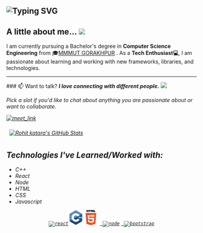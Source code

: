 
## ![Typing SVG](https://readme-typing-svg.herokuapp.com?font=Fira+Code&size=32&pause=1000&vCenter=true&width=800&height=80&lines=Hello+people!+Welcome+to+my+Profile!;I+am+Rohit+Katara%2C+a+tech+enthusiast.)


## A little about me... <img src="https://media.giphy.com/media/VgCDAzcKvsR6OM0uWg/giphy.gif" width="45">

I am currently pursuing a Bachelor's degree in **Computer Science Engineering** from 🎓[MMMUT GORAKHPUR](http://www.mmmut.ac.in/) . As  a **Tech Enthusiast💻**, I am passionate about learning and working with new frameworks, libraries, and technologies.
<hr></hr>
### 📫 Want to talk? 
<em><b>I love connecting with different people.</b> 
<img src="https://media.giphy.com/media/LnQjpWaON8nhr21vNW/giphy.gif" width="60">

Pick a slot if you'd like to chat about anything you are passionate about or want to collaborate.

<a href="https://calendly.com/rkatara100/30min" target="_blank"><img width="498" alt="meet_link" src="https://user-images.githubusercontent.com/15426564/144297439-f530f383-e73e-41e0-9914-a9b7d3f432e5.png"></a>

<a  href="https://github.com/rkatara100"><img  style="margin:0.5rem"  src="https://github-readme-stats-sigma-five.vercel.app/api?username=rkatara100&show_icons=true&line_height=27&count_private=true&title_color=ffffff&text_color=c9cacc&icon_color=4AB097&bg_color=1A2B34&hide=" alt="Rohit katara's GitHub Stats" /></a>

## Technologies I've Learned/Worked with:
- C++
- React
- Node
- HTML
- CSS
- Javascript



<p align="center"> 
<a href="https://reactjs.org/" target="_blank"><code><img src="https://upload.wikimedia.org/wikipedia/commons/a/a7/React-icon.svg" alt="react" width="40" height="40"/></code></a><a href="https://cplusplus.com/" target="_blank" ><code><img height="40" src="https://raw.githubusercontent.com/github/explore/80688e429a7d4ef2fca1e82350fe8e3517d3494d/topics/cpp/cpp.png"></code></a><a href="https://html.com/" target="_blank"><code><img height="40" src="https://raw.githubusercontent.com/github/explore/80688e429a7d4ef2fca1e82350fe8e3517d3494d/topics/html/html.png"></code></a>
<a href="https://nodejs.org/" target="_blank"><code> <img src="https://upload.wikimedia.org/wikipedia/commons/d/d9/Node.js_logo.svg" alt="node" width="40" height="40"/></code></a> <a href="https://getbootstrap.com" target="_blank"><code> <img src="https://upload.wikimedia.org/wikipedia/commons/b/b2/Bootstrap_logo.svg" alt="bootstrap" width="40" height="40"/></code></a></code></a>
</p>
